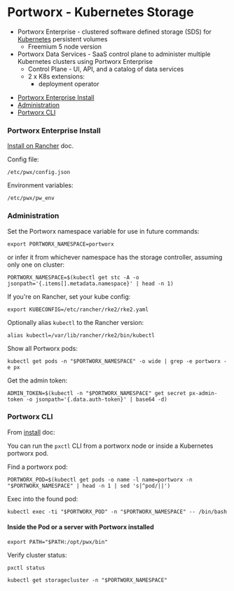 # Portworx - Kubernetes Storage

- Portworx Enterprise - clustered software defined storage (SDS) for [Kubernetes](kubernetes.md) persistent volumes
  - Freemium 5 node version
- Portworx Data Services - SaaS control plane to administer multiple Kubernetes clusters using Portworx Enterprise
  - Control Plane - UI, API, and a catalog of data services
  - 2 x K8s extensions:
    - deployment operator

<!-- INDEX_START -->

  - [Portworx Enterprise Install](#portworx-enterprise-install)
  - [Administration](#administration)
  - [Portworx CLI](#portworx-cli)

<!-- INDEX_END -->

### Portworx Enterprise Install

[Install on Rancher](https://docs.portworx.com/portworx-enterprise/platform/kubernetes/rancher/install) doc.

Config file:

```
/etc/pwx/config.json
```

Environment variables:

```
/etc/pwx/pw_env
```

### Administration

Set the Portworx namespace variable for use in future commands:

```shell
export PORTWORX_NAMESPACE=portworx
```

or infer it from whichever namespace has the storage controller, assuming only one on cluster:

```shell
PORTWORX_NAMESPACE=$(kubectl get stc -A -o jsonpath='{.items[].metadata.namespace}' | head -n 1)
```

If you're on Rancher, set your kube config:

```shell
export KUBECONFIG=/etc/rancher/rke2/rke2.yaml
```
Optionally alias `kubectl` to the Rancher version:
```shell
alias kubectl=/var/lib/rancher/rke2/bin/kubectl
```

Show all Portworx pods:

```shell
kubectl get pods -n "$PORTWORX_NAMESPACE" -o wide | grep -e portworx -e px
```

Get the admin token:

```shell
ADMIN_TOKEN=$(kubectl -n "$PORTWORX_NAMESPACE" get secret px-admin-token -o jsonpath='{.data.auth-token}' | base64 -d)
```


### Portworx CLI

From [install](https://docs.portworx.com/portworx-enterprise/platform/kubernetes/rancher/install) doc:

You can run the `pxctl` CLI from a portworx node or inside a Kubernetes portworx pod.

Find a portworx pod:

```shell
PORTWORX_POD=$(kubectl get pods -o name -l name=portworx -n "$PORTWORX_NAMESPACE" | head -n 1 | sed 's|^pod/||')
```

Exec into the found pod:

```shell
kubectl exec -ti "$PORTWORX_POD" -n "$PORTWORX_NAMESPACE" -- /bin/bash
```

#### Inside the Pod or a server with Portworx installed

```shell
export PATH="$PATH:/opt/pwx/bin"
```

Verify cluster status:

```shell
pxctl status
```

```shell
kubectl get storagecluster -n "$PORTWORX_NAMESPACE"
```
